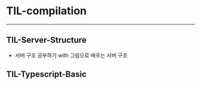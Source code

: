 # TIL-compilation
---
## TIL-Server-Structure
- 서버 구조 공부하기 with 그림으로 배우는 서버 구조
## TIL-Typescript-Basic
